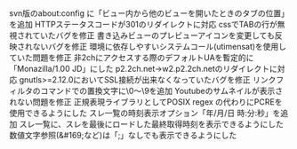 <?xml version="1.0" encoding="UTF-8"?>
<?xml-stylesheet type="text/xsl" href="history.xsl"?>
<!DOCTYPE document SYSTEM "document.dtd">

<document header="更新履歴(2012年)">

<release version="2.8.5-beta120206" date="2012/02/06(月)">
svn版のabout:config に「ビュー内から他のビューを開いたときのタブの位置」を追加
HTTPステータスコードが301のリダイレクトに対応
cssでTABの行が無視されていたバグを修正
書き込みビューのプレビューアイコンを変更しても反映されないバグを修正
環境に依存しやすいシステムコール(utimensat)を使用していた問題を修正
非2chにアクセスする際のデフォルトUAを暫定的に「Monazilla/1.00 JD」にした
p2.2ch.net→w2.p2.2ch.netのリダイレクトに対応
gnutls&gt;=2.12.0においてSSL接続が出来なくなっていたバグを修正
</release>

<release version="2.8.5-120826" date="2012/08/26(日)">
リンクフィルタのコマンドでの置換文字に\0〜\9を追加
Youtubeのサムネイルが表示されない問題を修正
正規表現ライブラリとしてPOSIX regex の代わりにPCREを使用できるようにした
スレ一覧の時刻表示オプション「年/月/日 時:分:秒」を追加
スレ一覧に、スレを最後にロードした最終取得時刻を表示できるようにした
数値文字参照(&amp;#169;など)は「;」なしでも表示できるようにした
</release>

</document>
